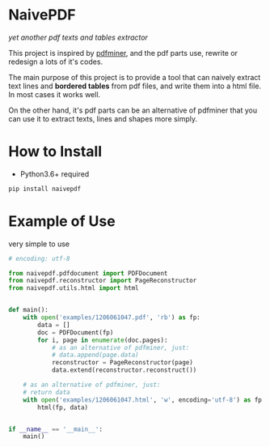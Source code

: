 # NaivePDF 
*yet another pdf texts and tables extractor*

This project is inspired by [pdfminer](https://github.com/euske/pdfminer), 
and the pdf parts use, rewrite or redesign a lots of it's codes.

The main purpose of this project is to provide a tool 
that can naively extract text lines and **bordered tables** from pdf files, 
and write them into a html file. 
In most cases it works well.

On the other hand, it's pdf parts can be an alternative of pdfminer
that you can use it to extract texts, lines and shapes more simply.


# How to Install
* Python3.6+ required

```cmd
pip install naivepdf
```

# Example of Use

very simple to use

```python
# encoding: utf-8

from naivepdf.pdfdocument import PDFDocument
from naivepdf.reconstructor import PageReconstructor
from naivepdf.utils.html import html


def main():
    with open('examples/1206061047.pdf', 'rb') as fp:
        data = []
        doc = PDFDocument(fp)
        for i, page in enumerate(doc.pages):
            # as an alternative of pdfminer, just:
            # data.append(page.data)
            reconstructor = PageReconstructor(page)
            data.extend(reconstructor.reconstruct())

    # as an alternative of pdfminer, just:
    # return data
    with open('examples/1206061047.html', 'w', encoding='utf-8') as fp:
        html(fp, data)


if __name__ == '__main__':
    main()

```
